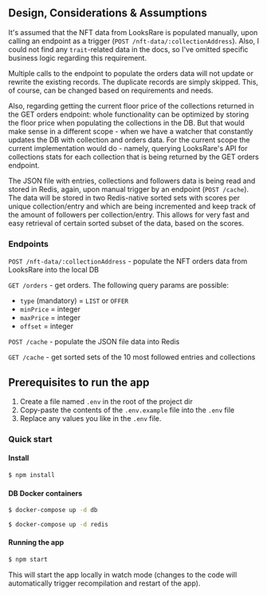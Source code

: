 ## Design, Considerations & Assumptions
It's assumed that the NFT data from LooksRare is populated manually, upon calling an endpoint as a trigger (`POST /nft-data/:collectionAddress`).
Also, I could not find any `trait`-related data in the docs,
so I've omitted specific business logic regarding this
requirement.

Multiple calls to the endpoint to populate the orders data
will not update or rewrite the existing records. The duplicate
records are simply skipped. This, of course, can be changed
based on requirements and needs.

Also, regarding getting the current floor price of the
collections returned in the GET orders endpoint:
whole functionality can be optimized by storing the floor price
when populating the collections in the DB. But that would make
sense in a different scope - when we have a watcher that
constantly updates the DB with collection and orders data.
For the current scope the current implementation would do -
namely, querying LooksRare's API for collections stats
for each collection that is being returned by the GET orders
endpoint.

The JSON file with entries, collections and followers data
is being read and stored in Redis, again, upon manual trigger
by an endpoint (`POST /cache`). The data will be stored in
two Redis-native sorted sets with scores per unique
collection/entry
and which are being incremented and keep track of the amount
of followers per collection/entry. This allows for very fast
and easy retrieval of certain sorted subset of the data, based
on the scores.

### Endpoints
`POST /nft-data/:collectionAddress` - populate the NFT orders data from LooksRare into the local DB

`GET /orders` - get orders. The following query params are possible:
* `type` (mandatory) = `LIST` or `OFFER`
* `minPrice` = integer
* `maxPrice` = integer
* `offset`   = integer

`POST /cache` - populate the JSON file data into Redis

`GET /cache` - get sorted sets of the 10 most followed entries and collections

## Prerequisites to run the app

1. Create a file named `.env` in the root of the project dir
2. Copy-paste the contents of the `.env.example` file into the `.env` file
3. Replace any values you like in the `.env` file.

### Quick start

#### Install

```bash
$ npm install
```

#### DB Docker containers

```bash
$ docker-compose up -d db
```
```bash
$ docker-compose up -d redis
```

#### Running the app

```bash
$ npm start
```
This will start the app locally in watch mode (changes to the code
will automatically trigger recompilation and restart of the app).
